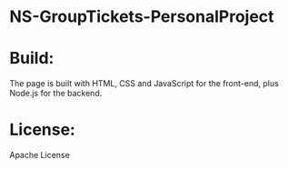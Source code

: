 # NS-GroupTickets-PersonalProject

# Build:
The page is built with HTML, CSS and JavaScript for the front-end, plus Node.js for the backend.

# License:
Apache License
